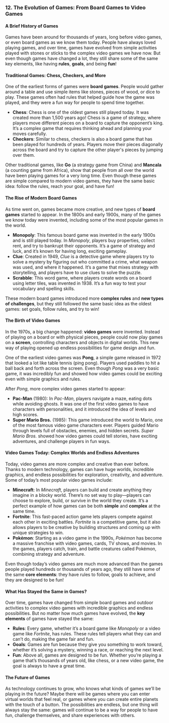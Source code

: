 ### 12. **The Evolution of Games: From Board Games to Video Games**

#### A Brief History of Games
Games have been around for thousands of years, long before video games, or even board games as we know them today. People have always loved playing games, and over time, games have evolved from simple activities played with stones or sticks to the complex video games we have now. But even though games have changed a lot, they still share some of the same key elements, like having **rules**, **goals**, and being **fun**!

#### Traditional Games: Chess, Checkers, and More
One of the earliest forms of games were **board games**. People would gather around a table and use simple items like stones, pieces of wood, or dice to play. These games often had rules that helped guide how the game was played, and they were a fun way for people to spend time together.

- **Chess**: Chess is one of the oldest games still played today. It was created more than 1,500 years ago! Chess is a game of strategy, where players move different pieces on a board to capture the opponent’s king. It’s a complex game that requires thinking ahead and planning your moves carefully.
- **Checkers**: Similar to chess, checkers is also a board game that has been played for hundreds of years. Players move their pieces diagonally across the board and try to capture the other player's pieces by jumping over them.

Other traditional games, like **Go** (a strategy game from China) and **Mancala** (a counting game from Africa), show that people from all over the world have been playing games for a very long time. Even though these games are simple compared to modern video games, they have the same basic idea: follow the rules, reach your goal, and have fun!

#### The Rise of Modern Board Games
As time went on, games became more creative, and new types of **board games** started to appear. In the 1800s and early 1900s, many of the games we know today were invented, including some of the most popular games in the world.

- **Monopoly**: This famous board game was invented in the early 1900s and is still played today. In *Monopoly*, players buy properties, collect rent, and try to bankrupt their opponents. It’s a game of strategy and luck, and it’s known for having long, exciting gameplay.
- **Clue**: Created in 1949, *Clue* is a detective game where players try to solve a mystery by figuring out who committed a crime, what weapon was used, and where it happened. It’s a game that mixes strategy with storytelling, and players have to use clues to solve the puzzle.
- **Scrabble**: This word game, where players create words on a board using letter tiles, was invented in 1938. It’s a fun way to test your vocabulary and spelling skills.

These modern board games introduced more **complex rules** and **new types of challenges**, but they still followed the same basic idea as the oldest games: set goals, follow rules, and try to win!

#### The Birth of Video Games
In the 1970s, a big change happened: **video games** were invented. Instead of playing on a board or with physical pieces, people could now play games on a **screen**, controlling characters and objects in digital worlds. This new way of playing opened up endless possibilities for game design and fun.

One of the earliest video games was **Pong**, a simple game released in 1972 that looked a lot like table tennis (ping pong). Players used paddles to hit a ball back and forth across the screen. Even though *Pong* was a very basic game, it was incredibly fun and showed how video games could be exciting even with simple graphics and rules.

After *Pong*, more complex video games started to appear:
- **Pac-Man** (1980): In *Pac-Man*, players navigate a maze, eating dots while avoiding ghosts. It was one of the first video games to have characters with personalities, and it introduced the idea of levels and high scores.
- **Super Mario Bros.** (1985): This game introduced the world to Mario, one of the most famous video game characters ever. Players guided Mario through levels full of obstacles, enemies, and hidden secrets. *Super Mario Bros.* showed how video games could tell stories, have exciting adventures, and challenge players in fun ways.

#### Video Games Today: Complex Worlds and Endless Adventures
Today, video games are more complex and creative than ever before. Thanks to modern technology, games can have huge worlds, incredible graphics, and endless possibilities for exploration, creativity, and adventure. Some of today’s most popular video games include:

- **Minecraft**: In *Minecraft*, players can build and create anything they imagine in a blocky world. There’s no set way to play—players can choose to explore, build, or survive in the world they create. It’s a perfect example of how games can be both **simple** and **complex** at the same time.
- **Fortnite**: This fast-paced action game lets players compete against each other in exciting battles. *Fortnite* is a competitive game, but it also allows players to be creative by building structures and coming up with unique strategies to win.
- **Pokémon**: Starting as a video game in the 1990s, *Pokémon* has become a massive franchise with video games, cards, TV shows, and movies. In the games, players catch, train, and battle creatures called Pokémon, combining strategy and adventure.

Even though today’s video games are much more advanced than the games people played hundreds or thousands of years ago, they still have some of the same **core elements**: they have rules to follow, goals to achieve, and they are designed to be fun!

#### What Has Stayed the Same in Games?
Over time, games have changed from simple board games and outdoor activities to complex video games with incredible graphics and endless possibilities. But no matter how much games have evolved, the **key elements** of games have stayed the same:
- **Rules**: Every game, whether it’s a board game like *Monopoly* or a video game like *Fortnite*, has rules. These rules tell players what they can and can’t do, making the game fair and fun.
- **Goals**: Games are fun because they give you something to work toward, whether it’s solving a mystery, winning a race, or reaching the next level.
- **Fun**: Above all, games are designed to be fun. Whether you’re playing a game that’s thousands of years old, like chess, or a new video game, the goal is always to have a great time.

#### The Future of Games
As technology continues to grow, who knows what kinds of games we’ll be playing in the future? Maybe there will be games where you can enter virtual worlds that feel real, or games where you can create entire planets with the touch of a button. The possibilities are endless, but one thing will always stay the same: games will continue to be a way for people to have fun, challenge themselves, and share experiences with others.